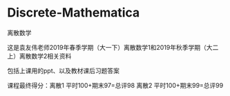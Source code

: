 # Discrete-Mathematica
离散数学

这是袁友伟老师2019年春季学期（大一下）离散数学1和2019年秋季学期（大二上）离散数学2相关资料

包括上课用的ppt、以及教材课后习题答案

课程最终得分：离散1 平时100+期末97=总评98 离散2 平时100+期末99=总评99
